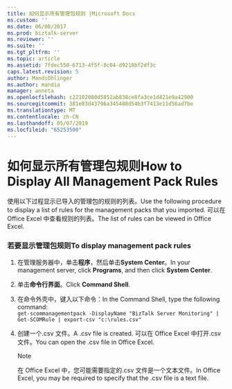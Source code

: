 ```yaml
---
title: 如何显示所有管理包规则 |Microsoft Docs
ms.custom: ''
ms.date: 06/08/2017
ms.prod: biztalk-server
ms.reviewer: ''
ms.suite: ''
ms.tgt_pltfrm: ''
ms.topic: article
ms.assetid: 7fdec550-6713-4f5f-8c04-d9218bf2df3c
caps.latest.revision: 5
author: MandiOhlinger
ms.author: mandia
manager: anneta
ms.openlocfilehash: c22102080d5852ab838ce8fa3ce1d421e9a42900
ms.sourcegitcommit: 381e83d43796a345488d54b3f7413e11d56ad7be
ms.translationtype: MT
ms.contentlocale: zh-CN
ms.lasthandoff: 05/07/2019
ms.locfileid: "65253500"
---
```

# <a name="how-to-display-all-management-pack-rules"></a><span data-ttu-id="86d36-102">如何显示所有管理包规则</span><span class="sxs-lookup"><span data-stu-id="86d36-102">How to Display All Management Pack Rules</span></span>
<span data-ttu-id="86d36-103">使用以下过程显示已导入的管理包的规则的列表。</span><span class="sxs-lookup"><span data-stu-id="86d36-103">Use the following procedure to display a list of rules for the management packs that you imported.</span></span> <span data-ttu-id="86d36-104">可以在 Office Excel 中查看规则的列表。</span><span class="sxs-lookup"><span data-stu-id="86d36-104">The list of rules can be viewed in Office Excel.</span></span>  
  
### <a name="to-display-management-pack-rules"></a><span data-ttu-id="86d36-105">若要显示管理包规则</span><span class="sxs-lookup"><span data-stu-id="86d36-105">To display management pack rules</span></span>  
  
1.  <span data-ttu-id="86d36-106">在管理服务器中，单击**程序**，然后单击**System Center**。</span><span class="sxs-lookup"><span data-stu-id="86d36-106">In your management server, click **Programs**, and then click **System Center**.</span></span>  
  
2.  <span data-ttu-id="86d36-107">单击**命令行界面**。</span><span class="sxs-lookup"><span data-stu-id="86d36-107">Click **Command Shell**.</span></span>  
  
3.  <span data-ttu-id="86d36-108">在命令外壳中，键入以下命令：</span><span class="sxs-lookup"><span data-stu-id="86d36-108">In the Command Shell, type the following command:</span></span>   
    `get-scommanagementpack -DisplayName "BizTalk Server Monitoring" | Get-SCOMRule | export-csv "c:\rules.csv"`  
  
4.  <span data-ttu-id="86d36-109">创建一个.csv 文件。</span><span class="sxs-lookup"><span data-stu-id="86d36-109">A .csv file is created.</span></span> <span data-ttu-id="86d36-110">可以在 Office Excel 中打开.csv 文件。</span><span class="sxs-lookup"><span data-stu-id="86d36-110">You can open the .csv file in Office Excel.</span></span>  
  
    > [!NOTE]  
    >  <span data-ttu-id="86d36-111">在 Office Excel 中，您可能需要指定的.csv 文件是一个文本文件。</span><span class="sxs-lookup"><span data-stu-id="86d36-111">In Office Excel, you may be required to specify that the .csv file is a text file.</span></span>